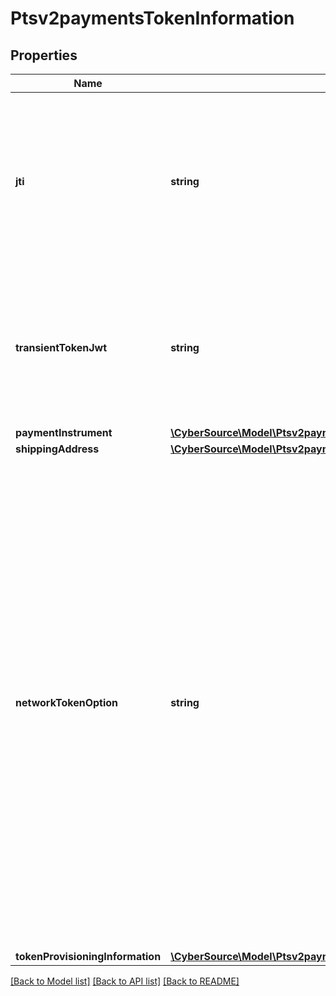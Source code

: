 # Ptsv2paymentsTokenInformation

## Properties
Name | Type | Description | Notes
------------ | ------------- | ------------- | -------------
**jti** | **string** | TMS Transient Token, 64 hexadecimal id value representing captured payment credentials (including Sensitive Authentication Data, e.g. CVV). | [optional] 
**transientTokenJwt** | **string** | Flex API Transient Token encoded as JWT (JSON Web Token), e.g. Flex microform or Unified Payment checkout result. | [optional] 
**paymentInstrument** | [**\CyberSource\Model\Ptsv2paymentsTokenInformationPaymentInstrument**](Ptsv2paymentsTokenInformationPaymentInstrument.md) |  | [optional] 
**shippingAddress** | [**\CyberSource\Model\Ptsv2paymentsTokenInformationShippingAddress**](Ptsv2paymentsTokenInformationShippingAddress.md) |  | [optional] 
**networkTokenOption** | **string** | Indicates whether a payment network token associated with a TMS token should be used for authorization. This field can contain one of following values:  - &#x60;ignore&#x60;: Use a tokenized card number for an authorization, even if the TMS token has an associated payment network token. - &#x60;prefer&#x60;: (Default) Use an associated payment network token for an authorization if the TMS token has one; otherwise, use the tokenized card number. | [optional] 
**tokenProvisioningInformation** | [**\CyberSource\Model\Ptsv2paymentsTokenInformationTokenProvisioningInformation**](Ptsv2paymentsTokenInformationTokenProvisioningInformation.md) |  | [optional] 

[[Back to Model list]](../README.md#documentation-for-models) [[Back to API list]](../README.md#documentation-for-api-endpoints) [[Back to README]](../README.md)


